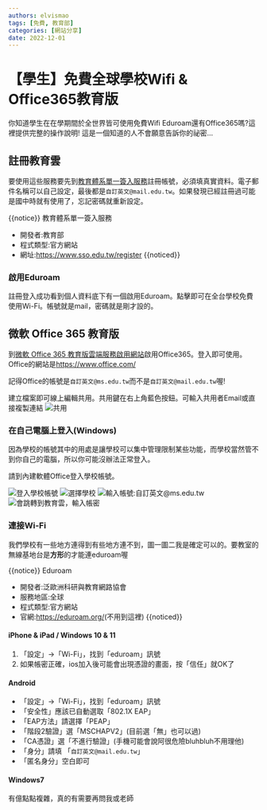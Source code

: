 ```yaml
---
authors: elvismao
tags: [免費, 教育部]
categories: [網站分享]
date: 2022-12-01
---
```


# 【學生】免費全球學校Wifi & Office365教育版

你知道學生在在學期間於全世界皆可使用免費Wifi Eduroam還有Office365嗎?這裡提供完整的操作說明! 這是一個知道的人不會願意告訴你的祕密...

## 註冊教育雲

要使用這些服務要先到[教育體系單一簽入服務](https://www.sso.edu.tw/register)註冊帳號，必須填真實資料。電子郵件名稱可以自己設定，最後都是`自訂英文@mail.edu.tw`。如果發現已經註冊過可能是國中時就有使用了，忘記密碼就重新設定。

{{notice}}
教育體系單一簽入服務

-   開發者:教育部
-   程式類型:官方網站
-   網址:<https://www.sso.edu.tw/register>
    {{noticed}}

### 啟用Eduroam

註冊登入成功看到個人資料底下有一個啟用Eduroam。點擊即可在全台學校免費使用Wi-Fi。帳號就是mail，密碼就是剛才設的。

## 微軟 Office 365 教育版

到[微軟 Office 365 教育版雲端服務啟用網站](https://o365.k12cc.tw/)啟用Office365。登入即可使用。Office的網站是<https://www.office.com/>

記得Office的帳號是`自訂英文@ms.edu.tw`而不是`自訂英文@mail.edu.tw`喔!

建立檔案即可線上編輯共用。共用鍵在右上角藍色按鈕。可輸入共用者Email或直接複製連結
![共用](https://emtech.cc/images/edu-office-share.png)

### 在自己電腦上登入(Windows)

因為學校的帳號其中的用處是讓學校可以集中管理限制某些功能，而學校當然管不到你自己的電腦，所以你可能沒辦法正常登入。

請到內建軟體Office登入學校帳號。

![登入學校帳號](https://emtech.cc/images/edu-office-new.png)
![選擇學校](https://emtech.cc/images/edu-office-school.png)
![輸入帳號:自訂英文@ms.edu.tw](https://emtech.cc/images/edu-office-mail.png)
![會跳轉到教育雲，輸入帳密](https://emtech.cc/images/edu-office-login.png)

### 連接Wi-Fi

我們學校有一些地方連得到有些地方連不到，圖一圖二我是確定可以的。要教室的無線基地台是**方形**的才能連eduroam喔

{{notice}}
Eduroam

-   開發者:泛歐洲科研與教育網路協會
-   服務地區:全球
-   程式類型:官方網站
-   官網:<https://eduroam.org/>(不用到這裡)
    {{noticed}}

#### iPhone & iPad / Windows 10 & 11

1. 「設定」→「Wi-Fi」，找到「eduroam」訊號
2. 如果帳密正確，ios加入後可能會出現憑證的畫面，按「信任」就OK了

#### Android

-   「設定」→「Wi-Fi」，找到「eduroam」訊號
-   「安全性」應該已自動選取「802.1X EAP」
-   「EAP方法」請選擇「PEAP」
-   「階段2驗證」選「MSCHAPV2」(目前選「無」也可以過)
-   「CA憑證」選「不進行驗證」(手機可能會說阿很危險bluhbluh不用理他)
-   「身分」請填 「`自訂英文@mail.edu.tw`」
-   「匿名身分」空白即可

#### Windows7

有億點點複雜，真的有需要再問我或老師
